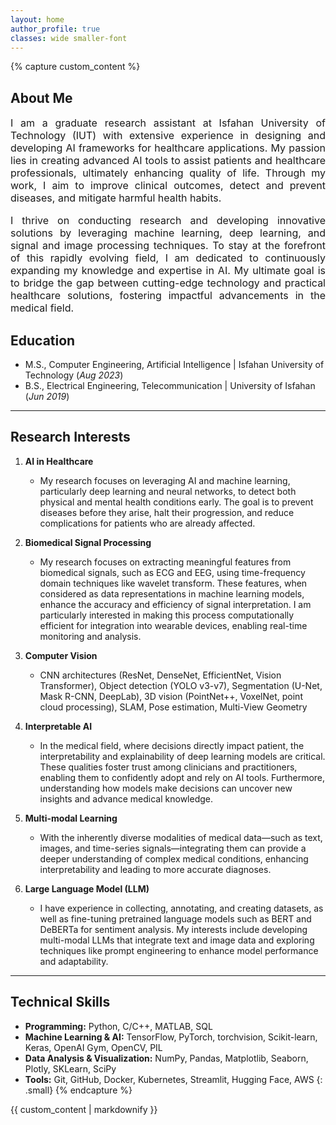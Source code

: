 ```yaml
---
layout: home
author_profile: true
classes: wide smaller-font
---
```


{% capture custom_content %}
## About Me
<div style="text-align: justify; font-size: 16px;">
I am a graduate research assistant at Isfahan University of Technology (IUT) with extensive experience in designing and developing AI frameworks for healthcare applications. My passion lies in creating advanced AI tools to assist patients and healthcare professionals, ultimately enhancing quality of life. Through my work, I aim to improve clinical outcomes, detect and prevent diseases, and mitigate harmful health habits.

I thrive on conducting research and developing innovative solutions by leveraging machine learning, deep learning, and signal and image processing techniques. To stay at the forefront of this rapidly evolving field, I am  dedicated to continuously expanding my knowledge and expertise in AI. My ultimate goal is to bridge the gap between cutting-edge technology and practical healthcare solutions, fostering impactful advancements in the medical field.


</div>

## Education						       		
- M.S.,  Computer Engineering, Artificial Intelligence	| Isfahan University of Technology (_Aug 2023_)	 			        		
- B.S.,  Electrical Engineering, Telecommunication | University of Isfahan (_Jun 2019_)


---
## Research Interests

1. **AI in Healthcare**
   - My research focuses on leveraging AI and machine learning, particularly deep learning and neural networks, to detect both physical and mental health conditions early. The goal is to prevent diseases before they arise, halt their progression, and reduce complications for patients who are already affected.
  
2. **Biomedical Signal Processing**
   - My research focuses on extracting meaningful features from biomedical signals, such as ECG and EEG, using time-frequency domain techniques like wavelet transform. These features, when considered as data representations in machine learning models, enhance the accuracy and efficiency of signal interpretation. I am particularly interested in making this process computationally efficient for integration into wearable devices, enabling real-time monitoring and analysis.


3. **Computer Vision**
   - CNN architectures (ResNet, DenseNet, EfficientNet, Vision Transformer), Object detection (YOLO v3-v7), Segmentation (U-Net, Mask R-CNN, DeepLab), 3D vision (PointNet++, VoxelNet, point cloud processing), SLAM, Pose estimation, Multi-View Geometry

4. **Interpretable AI**
   - In the medical field, where decisions directly impact patient, the interpretability and explainability of deep learning models are critical. These qualities foster trust among clinicians and practitioners, enabling them to confidently adopt and rely on AI tools. Furthermore, understanding how models make decisions can uncover new insights and advance medical knowledge.

5. **Multi-modal Learning**
   - With the inherently diverse modalities of medical data—such as text, images, and time-series signals—integrating them can provide a deeper understanding of complex medical conditions, enhancing interpretability and leading to more accurate diagnoses.

6. **Large Language Model (LLM)**
   - I have experience in collecting, annotating, and creating datasets, as well as fine-tuning pretrained language models such as BERT and DeBERTa for sentiment analysis. My interests include developing multi-modal LLMs that integrate text and image data and exploring techniques like prompt engineering to enhance model performance and adaptability.

---
## Technical Skills
- **Programming:** Python, C/C++, MATLAB, SQL
- **Machine Learning & AI:** TensorFlow, PyTorch, torchvision, Scikit-learn, Keras, OpenAI Gym, OpenCV, PIL
- **Data Analysis & Visualization:** NumPy, Pandas, Matplotlib, Seaborn, Plotly, SKLearn, SciPy
- **Tools:** Git, GitHub, Docker, Kubernetes, Streamlit, Hugging Face, AWS
{: .small}
{% endcapture %}

{{ custom_content | markdownify }}

